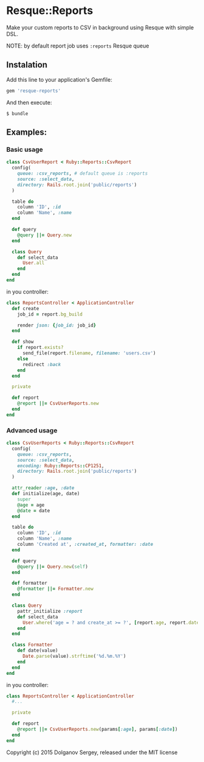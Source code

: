# Resque::Reports

Make your custom reports to CSV in background using Resque with simple DSL.

NOTE: by default report job uses ```:reports``` Resque queue

## Instalation

Add this line to your application's Gemfile:

```ruby
gem 'resque-reports'
```

And then execute:

    $ bundle

## Examples:

### Basic usage

``` ruby
class CsvUserReport < Ruby::Reports::CsvReport
  config(
    queue: :csv_reports, # default queue is :reports
    source: :select_data,
    directory: Rails.root.join('public/reports')
  )

  table do
    column 'ID', :id
    column 'Name', :name
  end

  def query
    @query ||= Query.new
  end

  class Query
    def select_data
      User.all
    end
  end
end
```

in you controller:

``` ruby
class ReportsController < ApplicationController
  def create
    job_id = report.bg_build

    render json: {job_id: job_id}
  end

  def show
    if report.exists?
      send_file(report.filename, filename: 'users.csv')
    else
      redirect :back
    end
  end

  private

  def report
    @report ||= CsvUserReports.new
  end
end
```

### Advanced usage

``` ruby
class CsvUserReports < Ruby::Reports::CsvReport
  config(
    queue: :csv_reports,
    source: :select_data,
    encoding: Ruby::Reports::CP1251,
    directory: Rails.root.join('public/reports')
  )

  attr_reader :age, :date
  def initialize(age, date)
    super
    @age = age
    @date = date
  end

  table do
    column 'ID', :id
    column 'Name', :name
    column 'Created at', :created_at, formatter: :date
  end

  def query
    @query ||= Query.new(self)
  end

  def formatter
    @formatter ||= Formatter.new
  end

  class Query
    pattr_initialize :report
    def select_data
      User.where('age = ? and create_at >= ?', [report.age, report.date])
    end
  end

  class Formatter
    def date(value)
      Date.parse(value).strftime('%d.%m.%Y')
    end
  end
end
```

in you controller:

``` ruby
class ReportsController < ApplicationController
  #...

  private

  def report
    @report ||= CsvUserReports.new(params[:age], params[:date])
  end
end
```

Copyright (c) 2015 Dolganov Sergey, released under the MIT license
